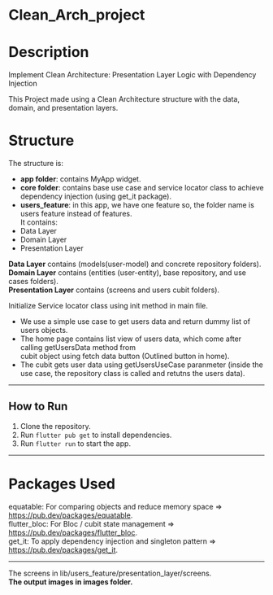 # Clean_Arch_project

# Description

Implement Clean Architecture: Presentation Layer Logic with Dependency Injection

This Project made using a Clean Architecture structure with the data, domain, and presentation
layers.

# Structure

The structure is:

- **app folder**: contains MyApp widget.       
- **core folder**: contains base use case and service locator class to achieve dependency injection (using get_it package).    
- **users_feature**: in this app, we have one feature so, the folder name is users feature instead of
  features.       
  It contains:
 - Data Layer    
 - Domain Layer      
 - Presentation Layer      

**Data Layer** contains (models(user-model) and concrete repository folders).             
**Domain Layer** contains (entities (user-entity), base repository, and use cases folders).    
**Presentation Layer** contains (screens and users cubit folders).    

  Initialize Service locator class using init method in main file.                             
- We use a simple use case to get users data and return dummy list of users objects.                               
- The home page contains list view of users data, which come after calling getUsersData method from  
  cubit object using fetch data button (Outlined button in home).                    
- The cubit gets user data using getUsersUseCase paranmeter (inside the use case, the repository class is called and retutns the users data).

---------------------------------------

## How to Run

1. Clone the repository.
2. Run `flutter pub get` to install dependencies.
3. Run `flutter run` to start the app.

----------------------------

# Packages Used

equatable: For comparing objects and reduce memory space => https://pub.dev/packages/equatable.        
flutter_bloc: For Bloc / cubit state management => https://pub.dev/packages/flutter_bloc.     
get_it: To apply dependency injection and singleton pattern => https://pub.dev/packages/get_it.

---------------------------------------------------

The screens in lib/users_feature/presentation_layer/screens.      
**The output images in images folder.**        
